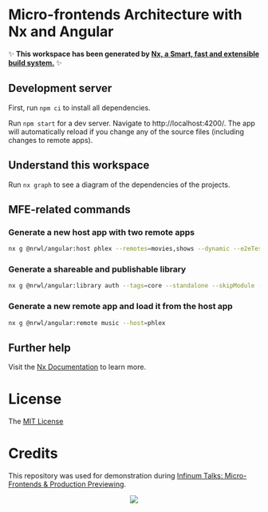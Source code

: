 # Micro-frontends Architecture with Nx and Angular

✨ **This workspace has been generated by [Nx, a Smart, fast and extensible build system.](https://nx.dev)** ✨

## Development server

First, run `npm ci` to install all dependencies.

Run `npm start` for a dev server. Navigate to http://localhost:4200/. The app will automatically reload if you change any of the source files (including changes to remote apps).

## Understand this workspace

Run `nx graph` to see a diagram of the dependencies of the projects.

## MFE-related commands

### Generate a new host app with two remote apps

```bash
nx g @nrwl/angular:host phlex --remotes=movies,shows --dynamic --e2eTestRunner=none --prefix=inf --standalone
```

### Generate a shareable and publishable library

```bash
nx g @nrwl/angular:library auth --tags=core --standalone --skipModule --buildable --publishable --importPath=@phlex/auth
```

### Generate a new remote app and load it from the host app

```bash
nx g @nrwl/angular:remote music --host=phlex
```

## Further help

Visit the [Nx Documentation](https://nx.dev) to learn more.

# License

The [MIT License](./LICENSE)

# Credits

This repository was used for demonstration during [Infinum Talks: Micro-Frontends & Production Previewing](https://www.infinum.com).

<p align="center">
  <a href='https://infinum.com'>
    <picture>
        <source srcset="https://assets.infinum.com/brand/logo/static/white.svg" media="(prefers-color-scheme: dark)">
        <img src="https://assets.infinum.com/brand/logo/static/default.svg">
    </picture>
  </a>
</p>
